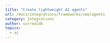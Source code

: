 ```yaml
---
title: "Create lightweight AI agents"
url: /docs/integrations/frameworks/smolagents
category: Integrations
author: surrealdb
topics:
  - ai
---
```


